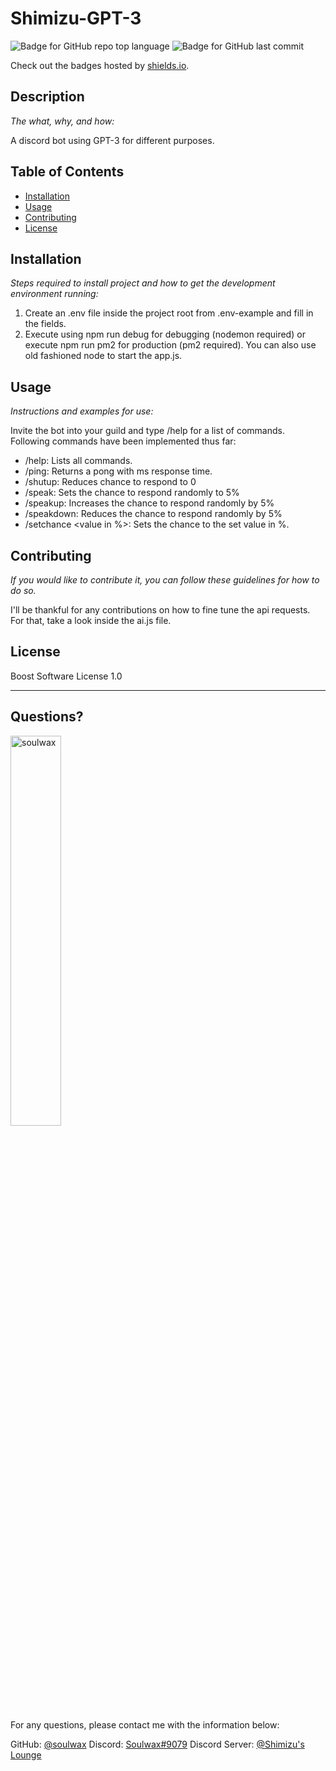 # Shimizu-GPT-3

  ![Badge for GitHub repo top language](https://img.shields.io/github/languages/top/soulwax/Shimizu-GPT-3?style=flat&logo=appveyor) ![Badge for GitHub last commit](https://img.shields.io/github/last-commit/soulwax/Shimizu-GPT-3?style=flat&logo=appveyor)
  
  Check out the badges hosted by [shields.io](https://shields.io/).
  
  
  ## Description 
  
  *The what, why, and how:* 
  
  A discord bot using GPT-3 for different purposes.

  ## Table of Contents
  * [Installation](#installation)
  * [Usage](#usage)
  * [Contributing](#contributing)
  * [License](#license)
  
  ## Installation
  
  *Steps required to install project and how to get the development environment running:*
  
  1. Create an .env file inside the project root from .env-example and fill in the fields. 
  2. Execute using npm run debug for debugging (nodemon required) or execute npm run pm2 for production (pm2 required). You can also use old fashioned node to start the app.js.
  
  ## Usage 
  
  *Instructions and examples for use:*
  
  Invite the bot into your guild and type /help for a list of commands.
  Following commands have been implemented thus far:
  - /help: Lists all commands.
  - /ping: Returns a pong with ms response time.
  - /shutup: Reduces chance to respond to 0
  - /speak: Sets the chance to respond randomly to 5%
  - /speakup: Increases the chance to respond randomly by 5%
  - /speakdown: Reduces the chance to respond randomly by 5%
  - /setchance <value in %>: Sets the chance to the set value in %. 

  
  ## Contributing
  
  *If you would like to contribute it, you can follow these guidelines for how to do so.*
  
  I'll be thankful for any contributions on how to fine tune the api requests.
  For that, take a look inside the ai.js file.
  
  ## License
  
  Boost Software License 1.0
  
  ---
  
  ## Questions?

  <img src="https://i.imgur.com/sP8zuGr.png" alt="soulwax" width="40%" />
  
  For any questions, please contact me with the information below:
 
  GitHub: [@soulwax](https://api.github.com/users/soulwax)
  Discord: [Soulwax#9079](https://discord.gg/)
  Discord Server: [@Shimizu's Lounge](https://discord.gg/YZydPfuMEm)
  